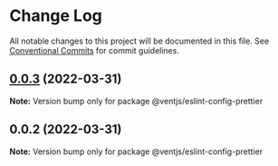 # Change Log

All notable changes to this project will be documented in this file.
See [Conventional Commits](https://conventionalcommits.org) for commit guidelines.

## [0.0.3](https://github.com/ventjs/eslint-config/compare/v0.0.2...v0.0.3) (2022-03-31)

**Note:** Version bump only for package @ventjs/eslint-config-prettier





## 0.0.2 (2022-03-31)

**Note:** Version bump only for package @ventjs/eslint-config-prettier
